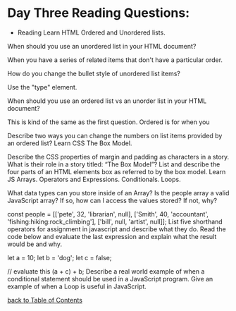 # Day Three Reading Questions:

- Reading Learn HTML
Ordered and Unordered lists.

When should you use an unordered list in your HTML document?

When you have a series of related items that don't have a particular order.

How do you change the bullet style of unordered list items?

Use the "type" element.

When should you use an ordered list vs an unorder list in your HTML document?

This is kind of the same as the first question. Ordered is for when you 

Describe two ways you can change the numbers on list items provided by an ordered list?
Learn CSS
The Box Model.

Describe the CSS properties of margin and padding as characters in a story. What is their role in a story titled: “The Box Model”?
List and describe the four parts of an HTML elements box as referred to by the box model.
Learn JS
Arrays. Operators and Expressions. Conditionals. Loops.

What data types can you store inside of an Array?
Is the people array a valid JavaScript array? If so, how can I access the values stored? If not, why?

 const people = [['pete', 32, 'librarian', null], ['Smith', 40, 'accountant', 'fishing:hiking:rock_climbing'], ['bill', null, 'artist', null]];
List five shorthand operators for assignment in javascript and describe what they do.
Read the code below and evaluate the last expression and explain what the result would be and why.

 let a = 10;
 let b = 'dog';
 let c = false;

 // evaluate this
 (a + c) + b;
Describe a real world example of when a conditional statement should be used in a JavaScript program.
Give an example of when a Loop is useful in JavaScript.


[back to Table of Contents](./README.md)